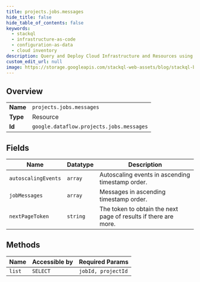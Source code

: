 ```yaml
---
title: projects.jobs.messages
hide_title: false
hide_table_of_contents: false
keywords:
  - stackql
  - infrastructure-as-code
  - configuration-as-data
  - cloud inventory
description: Query and Deploy Cloud Infrastructure and Resources using SQL
custom_edit_url: null
image: https://storage.googleapis.com/stackql-web-assets/blog/stackql-blog-post-featured-image.png
---
```

  
    

## Overview
<table><tbody>
<tr><td><b>Name</b></td><td><code>projects.jobs.messages</code></td></tr>
<tr><td><b>Type</b></td><td>Resource</td></tr>
<tr><td><b>Id</b></td><td><code>google.dataflow.projects.jobs.messages</code></td></tr>
</tbody></table>

## Fields
| Name | Datatype | Description |
| ---- | -------- | ----------- |
| `autoscalingEvents` | `array` | Autoscaling events in ascending timestamp order. |
| `jobMessages` | `array` | Messages in ascending timestamp order. |
| `nextPageToken` | `string` | The token to obtain the next page of results if there are more. |
## Methods
| Name | Accessible by | Required Params |
| ---- | ------------- | --------------- |
| `list` | `SELECT` | `jobId, projectId` |
